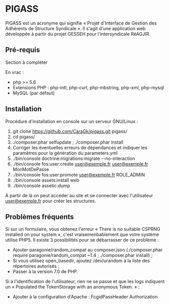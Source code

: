PIGASS
======

PIGASS est un acronyme qui signifie « Projet d'Interface de Gestion des Adhérents de Structure Syndicale ». Il s'agit d'une application web développée à partir du projet GESSEH pour l'intersyndicale RéAGJIR.

Pré-requis
----------

Section à compléter

En vrac :
- php >= 5.6
- Extensions PHP : php-intl, php-curl, php-mbstring, php-xml, php-mysql
- MySQL (par défaut)

Installation
------------
Procédure d'installation en console sur un serveur GNU/Linux :

1. git clone https://github.com/CaraGk/pigass.git pigass/
2. cd pigass/
3. ./composer.phar selfupdate ; ./composer.phar install
4. Corriger les éventuelles erreurs de dépendances et indiquer les paramètres pour la génération du parameters.yml
5. ./bin/console doctrine:migrations:migrate --no-interaction
6. ./bin/console fos:user:create user@exemple.fr user@exemple.fr MonMotDePasse
7. ./bin/console fos:user:promote user@exemple.fr ROLE_ADMIN
8. ./bin/console assets:install web
9. ./bin/console assetic:dump

À partir de là on peut accéder au site et se connecter avec l'utilisateur user@exemple.fr pour créer les structures.

Problèmes fréquents
-------------------
Si sur un formulaire, vous obtenez l'erreur « There is no suitable CSPRNG installed on your system », c'est vraisemenbablement que votre système utilise PHP5. Il existe 3 possibilités pour se débarrasser de ce problème :
- Ajouter paragonie/random_compat au composer.json (./composer.phar require paragonie/random_compat ~1.4 ; ./composer.phar install) ;
- Si vous utilisez open_basedir, ajoutez /dev/urandom à la liste des répertoires autorisés ;
- Passer à la version 7.0 de PHP.

Si à l'identification de l'utilisateur, rien ne se passe et que les logs indiquent un « Populated the TokenStorage with an anonymous Token. » : 
- Ajouter à la configuration d'Apache : FcgidPassHeader     Authorization
